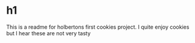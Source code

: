 # h1

This is a readme for holbertons first cookies project. I quite enjoy cookies but I hear these are not very tasty
